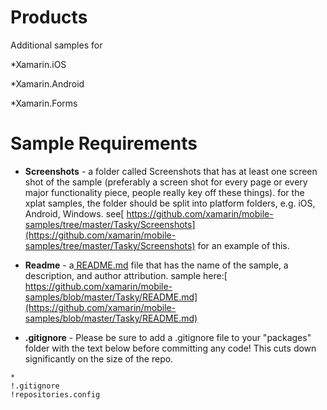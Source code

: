 Products
=======

Additional samples for

*Xamarin.iOS

*Xamarin.Android

*Xamarin.Forms

Sample Requirements
====

* **Screenshots** - a folder called Screenshots that has at least one screen shot of the sample (preferably a screen shot for every page or every major functionality piece, people really key off these things). for the xplat samples, the folder should be split into platform folders, e.g. iOS, Android, Windows. see[ https://github.com/xamarin/mobile-samples/tree/master/Tasky/Screenshots](https://github.com/xamarin/mobile-samples/tree/master/Tasky/Screenshots) for an example of this.

* **Readme** - a[ README.md](http://readme.md/) file that has the name of the sample, a description, and author attribution. sample here:[ https://github.com/xamarin/mobile-samples/blob/master/Tasky/README.md](https://github.com/xamarin/mobile-samples/blob/master/Tasky/README.md)

* **.gitignore** - Please be sure to add a .gitignore file to your "packages" folder with the text below before committing any code! This cuts down significantly on the size of the repo.

```
*
!.gitignore
!repositories.config
```
